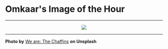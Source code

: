 # Omkaar's Image of the Hour

---

<div align="center">

<a href="https://unsplash.com/photos/two-hands-touch-showing-connection-and-love-M9ZjnN4mjFQ">
  <img src="https://images.unsplash.com/photo-1745946596837-0393d87a1706?crop=entropy&cs=tinysrgb&fit=max&fm=jpg&ixid=M3w3NjA2Nzh8MHwxfHJhbmRvbXx8fHx8fHx8fDE3NDk3ODI3ODN8&ixlib=rb-4.1.0&q=80&w=1080" style="max-width:100%; height:auto;">
</a>



</div>

---

**Photo by** [We are: The Chaffins](https://unsplash.com/@thechaffins) **on Unsplash**
